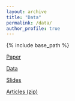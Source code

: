 ```yaml
---
layout: archive
title: "Data"
permalink: /data/
author_profile: true
---
```


{% include base_path %}

<a href="https://stockjumpswebsite.github.io/stockjumps/files/paper1.pdf">Paper</a> 

<a href="https://www.google.com/sheets/about/">Data</a> 

<a href="https://www.google.com/slides/about/">Slides</a> 

<a href="https://stockjumpswebsite.github.io/stockjumps/files/articles_1.zip" download="stock_jumps_articles">Articles (zip)</a>
